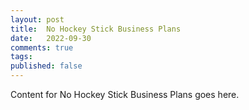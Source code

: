 ```yaml
---
layout: post
title:  No Hockey Stick Business Plans
date:   2022-09-30
comments: true
tags: 
published: false
---
```

 
Content for No Hockey Stick Business Plans goes here.
 
